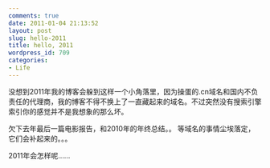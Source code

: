```yaml
---
comments: true
date: 2011-01-04 21:13:52
layout: post
slug: hello-2011
title: hello, 2011
wordpress_id: 709
categories:
- Life
---
```


没想到2011年我的博客会躲到这样一个小角落里，因为操蛋的.cn域名和国内不负责任的代理商，我的博客不得不换上了一直藏起来的域名。不过突然没有搜索引擎索引你的感觉并不是我想象的那么坏。




欠下去年最后一篇电影报告，和2010年的年终总结。。 等域名的事情尘埃落定，它们会补起来的。。。




2011年会怎样呢……




